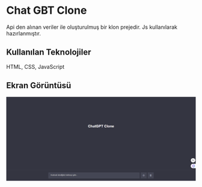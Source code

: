 <h1>Chat GBT Clone</h1>

Api den alınan veriler ile oluşturulmuş bir klon prejedir. Js kullanılarak hazırlanmıştır.

<h2>Kullanılan Teknolojiler</h2>

HTML, CSS, JavaScript

<h2>Ekran Görüntüsü</h2>

<img src="chatGBT.png">
